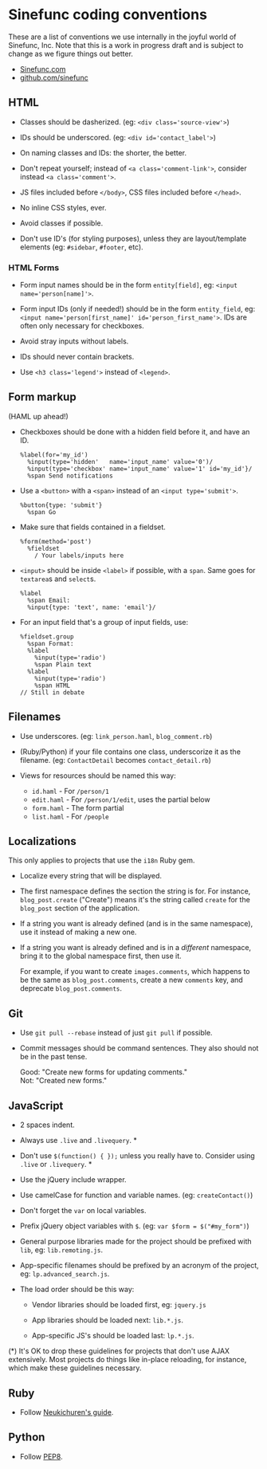 Sinefunc coding conventions
===========================

These are a list of conventions we use internally in the joyful world of
Sinefunc, Inc. Note that this is a work in progress draft and is subject
to change as we figure things out better.

 - [Sinefunc.com](http://sinefunc.com)
 - [github.com/sinefunc](http://github.com/sinefunc)

## HTML

 - Classes should be dasherized. (eg: `<div class='source-view'>`)

 - IDs should be underscored. (eg: `<div id='contact_label'>`)

 - On naming classes and IDs: the shorter, the better.

 - Don't repeat yourself; instead of `<a class='comment-link'>`, consider
   instead `<a class='comment'>`.

 - JS files included before `</body>`, CSS files included before `</head>`.

 - No inline CSS styles, ever.

 - Avoid classes if possible.

 - Don't use ID's (for styling purposes), unless they are layout/template
   elements (eg: `#sidebar`, `#footer`, etc).


### HTML Forms

 - Form input names should be in the form `entity[field]`,
   eg: `<input name='person[name]'>`.

 - Form input IDs (only if needed!) should be in the form `entity_field`,
   eg: `<input name='person[first_name]' id='person_first_name'>`. IDs are often
   only necessary for checkboxes.

 - Avoid stray inputs without labels.

 - IDs should never contain brackets.

 - Use `<h3 class='legend'>` instead of `<legend>`.


## Form markup

(HAML up ahead!)

- Checkboxes should be done with a hidden field before it, and have an ID.

      %label(for='my_id')
        %input(type='hidden'   name='input_name' value='0')/
        %input(type='checkbox' name='input_name' value='1' id='my_id'}/
        %span Send notifications

- Use a `<button>` with a `<span>` instead of an `<input type='submit'>`.

      %button{type: 'submit'}
        %span Go

- Make sure that fields contained in a fieldset.

      %form(method='post')
        %fieldset
          / Your labels/inputs here

- `<input>` should be inside `<label>` if possible, with a `span`.
  Same goes for `textarea`s and `select`s.

      %label
        %span Email:
        %input{type: 'text', name: 'email'}/

- For an input field that's a group of input fields, use:

      %fieldset.group
        %span Format:
        %label
          %input(type='radio')
          %span Plain text
        %label
          %input(type='radio')
          %span HTML
      // Still in debate


## Filenames

 - Use underscores. (eg: `link_person.haml`, `blog_comment.rb`)

 - (Ruby/Python) if your file contains one class, underscorize it as the
   filename. (eg: `ContactDetail` becomes `contact_detail.rb`)

 - Views for resources should be named this way:

   - `id.haml`    - For `/person/1`
   - `edit.haml`  - For `/person/1/edit`, uses the partial below
   - `form.haml`  - The form partial
   - `list.haml`  - For `/people`


## Localizations

This only applies to projects that use the `i18n` Ruby gem.

 - Localize every string that will be displayed.

 - The first namespace defines the section the string is for. For instance,
   `blog_post.create` ("Create") means it's the string called `create` for
   the `blog_post` section of the application.

 - If a string you want is already defined (and is in the same namespace),
   use it instead of making a new one.
 
 - If a string you want is already defined and is in a *different* namespace,
   bring it to the global namespace first, then use it.

   For example, if you want to create `images.comments`, which happens to
   be the same as `blog_post.comments`, create a new `comments` key, and
   deprecate `blog_post.comments`.


## Git

 - Use `git pull --rebase` instead of just `git pull` if possible.

 - Commit messages should be command sentences. They also should not be in the past tense.

   Good: "Create new forms for updating comments."  
   Not:  "Created new forms."


## JavaScript

 - 2 spaces indent.

 - Always use `.live` and `.livequery`. *

 - Don't use `$(function() { });` unless you really have to. Consider
   using `.live` or `.livequery`. *

 - Use the jQuery include wrapper.

 - Use camelCase for function and variable names. (eg: `createContact()`)

 - Don't forget the `var` on local variables.

 - Prefix jQuery object variables with `$`. (eg: `var $form = $("#my_form")`)

 - General purpose libraries made for the project should be prefixed with `lib`,
   eg: `lib.remoting.js`.

 - App-specific filenames should be prefixed by an acronym of the project,
   eg: `lp.advanced_search.js`.

 - The load order should be this way:

   - Vendor libraries should be loaded first, eg: `jquery.js`

   - App libraries should be loaded next: `lib.*.js`.

   - App-specific JS's should be loaded last: `lp.*.js`.

(*) It's OK to drop these guidelines for projects that don't use AJAX extensively. Most
projects do things like in-place reloading, for instance, which make these guidelines
necessary.


## Ruby

 - Follow [Neukichuren's guide](http://github.com/chneukirchen/styleguide/raw/master/RUBY-STYLE).


## Python

 - Follow [PEP8](http://www.python.org/dev/peps/pep-0008/).
